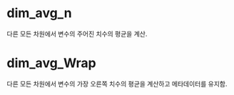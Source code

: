 # dim_avg_n

다른 모든 차원에서 변수의 주어진 치수의 평균을 계산.


# dim_avg_Wrap 

다른 모든 차원에서 변수의 가장 오른쪽 치수의 평균을 계산하고 메타데이터를 유지함.


